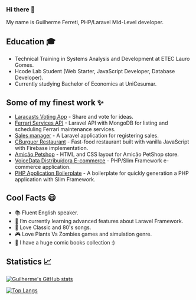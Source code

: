 ### Hi there 👋

My name is Guilherme Ferreti, PHP/Laravel Mid-Level developer.

## Education 🎓

* Technical Training in Systems Analysis and Development at ETEC Lauro Gomes.
* Hcode Lab Student (Web Starter, JavaScript Developer, Database Developer).
* Currently studying Bachelor of Economics at UniCesumar.

## Some of my finest work ✨

* [Laracasts Voting App](https://laracasts-voting.herokuapp.com/) - Share and vote for ideas.
* [Ferrari Services API](https://github.com/Guilherme-Ferreti/ferrari-api-laravel) - Laravel API with MongoDB for listing and scheduling Ferrari maintenance services.
* [Sales manager](https://sales-manager-laravel.herokuapp.com) - A Laravel application for registering sales.
* [CBurguer Restaurant](https://cburguer-1958c.firebaseapp.com/login.html) - Fast-food restaurant built with vanilla JavaScript with Firebase implementation.
* [Amicão Petshop](https://petshopamicao.github.io/index.html) - HTML and CSS layout for Amicão PetShop store.
* [VoiceData Distribuídora E-commerce](https://loja.voicedata.com.br/) - PHP/Slim Framework e-commerce application.
* [PHP Application Boilerplate](https://github.com/Guilherme-Ferreti/php-slim-boilerplate) - A boilerplate for quickly generation a PHP application with Slim Framework.

## Cool Facts 😃

- 📚 Fluent English speaker.
- 🌱 I’m currently learning advanced features about Laravel Framework.
- 🎵 Love Classic and 80's songs.
- 🎮 Love Plants Vs Zombies games and simulation genre. 
- 🧩 I have a huge comic books collection :)

## Statistics 📈

[![Guilherme's GitHub stats](https://github-readme-stats.vercel.app/api?username=Guilherme-Ferreti&show_icons=true&theme=graywhite&hide=issues)](https://github.com/Guilherme-Ferreti)

[![Top Langs](https://github-readme-stats.vercel.app/api/top-langs/?username=Guilherme-Ferreti&layout=compact&langs_count=10)](https://github.com/Guilherme-Ferreti)
